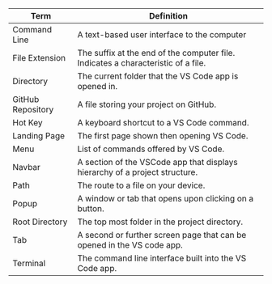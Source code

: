| **Term**   |      **Definition**      |
|----------|-------------|
| Command Line | A text-based user interface to the computer |
| File Extension| The suffix at the end of the computer file. Indicates a characteristic of a file. |
| Directory | The current folder that the VS Code app is opened in. |
| GitHub Repository | A file storing your project on GitHub. |
| Hot Key | A keyboard shortcut to a VS Code command. |
| Landing Page | The first page shown then opening VS Code. |
| Menu | List of commands offered by VS Code. |
| Navbar |A section of the VSCode app that displays hierarchy of a project structure. |
| Path | The route to a file on your device. |
| Popup | A window or tab that opens upon clicking on a button. |
| Root Directory | The top most folder in the project directory. |
| Tab | A second or further screen page that can be opened in the VS code app. |
| Terminal | The command line interface built into the VS Code app. |
